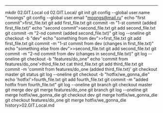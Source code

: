 ---
mkdir 02.GIT.Local
cd 02.GIT.Local/
git init
git config --global user.name "moongs"
git config --global user.email "moongs@mail.ru"
echo "first commit">first_file.txt
git add first_file.txt 
git commit -m "1-st commit (added first_file.txt)"
echo "second commit">second_file.txt
git add second_file.txt 
git commit -m "2-nd commit (added second_file.txt)"
git log --oneline
git checkout -b "dev"
echo "something from dev">>first_file.txt 
git add first_file.txt 
git commit -m "1-st commit from dev (changes in first_file.txt)"
echo "something else from dev">>second_file.txt 
git add second_file.txt 
git commit -m "2-nd commit from dev (changes in second_file.txt)"
git log --oneline
git checkout -b "features/do_one"
echo 'commit from features/do_one'>third_file.txt
cat third_file.txt 
git add third_file.txt 
git commit -m 'commit from features/do_one (added third_file.txt)'
git checkout master
git status
git log --oneline
git checkout -b "hotfix/we_gonna_die"
echo 'hotfix!'>fourth_file.txt
git add fourth_file.txt 
git commit -m "added hotfix from fourth_file.txt"
git log --oneline
git branch
git checkout master
git merge dev
git merge features/do_one
git branch
git log --oneline
git merge hotfix/we_gonna_die
git checkout dev
git merge hotfix/we_gonna_die
git checkout features/do_one
git merge hotfix/we_gonna_die
history>02.GIT.Local.md
